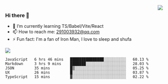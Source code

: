 <img align='right' src='https://github-readme-stats.vercel.app/api?username=niaogege&show_icons=true&theme=radical'/>

### Hi there 👋

- 🌱 I’m currently learning TS/Babel/Vite/React
- 📫 How to reach me: 291003932@qq.com
- ⚡ Fun fact:  I'm a fan of Iron Man, I love to sleep and shufa

![](https://github-readme-stats.vercel.app/api/top-langs/?username=niaogege&layout=compact)

<!--START_SECTION:waka-->
```text
JavaScript   6 hrs 46 mins   ███████████████░░░░░░░░░░   60.13 % 
Markdown     3 hrs 9 mins    ███████░░░░░░░░░░░░░░░░░░   28.03 % 
JSON         35 mins         █▒░░░░░░░░░░░░░░░░░░░░░░░   05.25 % 
UX           26 mins         █░░░░░░░░░░░░░░░░░░░░░░░░   03.87 % 
TypeScript   15 mins         ▓░░░░░░░░░░░░░░░░░░░░░░░░   02.22 % 
```
<!--END_SECTION:waka-->
